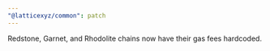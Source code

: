 ```yaml
---
"@latticexyz/common": patch
---
```


Redstone, Garnet, and Rhodolite chains now have their gas fees hardcoded.
